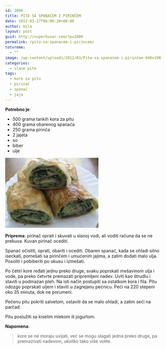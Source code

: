 ```yaml
---
id: 2806
title: PITA SA SPANAĆEM I PIRINČEM
date: 2012-03-27T06:06:20+00:00
author: mila
layout: post
guid: http://superkuvar.com/?p=2806
permalink: /pita-sa-spanacem-i-pirincem/
totvreme:
  - ""
image: /wp-content/uploads/2012/03/Pita-sa-spanaćem-i-pirinčem-940x198.jpg
categories:
  - slane pite
tags:
  - kore za pitu
  - pirinač
  - spanać
  - jaja
---
```

**Potrebno je**:

  * 500 grama tankih kora za pitu
  * 400 grama obarenog spanaća
  * 250 grama pirinča
  * 2 jajeta
  * so
  * biber
  * ulje

<img class="alignnone size-medium wp-image-2844" title="Pita sa spanaćem i pirinčem" src="/wp-content/uploads/2012/03/Pita-sa-spanaćem-i-pirinčem-300x225.jpg" alt="" width="300" height="225" /> 

**Priprema**: pirinač oprati i skuvati u slanoj vodi, ali voditi računa da se ne prekuva. Kuvan pirinač ocediti.

Spanać očistiti, oprati, obariti i ocediti. Obaren spanać, kada se ohladi sitno iseckati, pomešati sa pirinčem i umućenim jajima, a zatim dodati malo ulja. Posoliti i pobiberiti po ukusu i izmešati.

Po četiri kore ređati jednu preko druge, svaku poprskati mešavinom ulja i vode, pa preko četvrte premazati pripremljeni nadev. Uviti kao štrudlu i staviti u podmazan pleh. Na isti način postupiti sa ostatkom kora i fila. Pitu odozgo poprskati uljem i staviti u zagrejanu pećnicu. Peći na 220 stepeni oko 35 minuta, dok ne porumeni.

Pečenu pitu pokriti salvetom, ostaviti da se malo ohladi, a zatim seći na parčad.

Pitu poslužiti sa kiselim mlekom ili jogurtom.

**Napomena**: 
> kore se ne moraju uvijati, već se mogu slagati jedna preko druge, pa premazivati nadevom, ukoliko tako više volite.